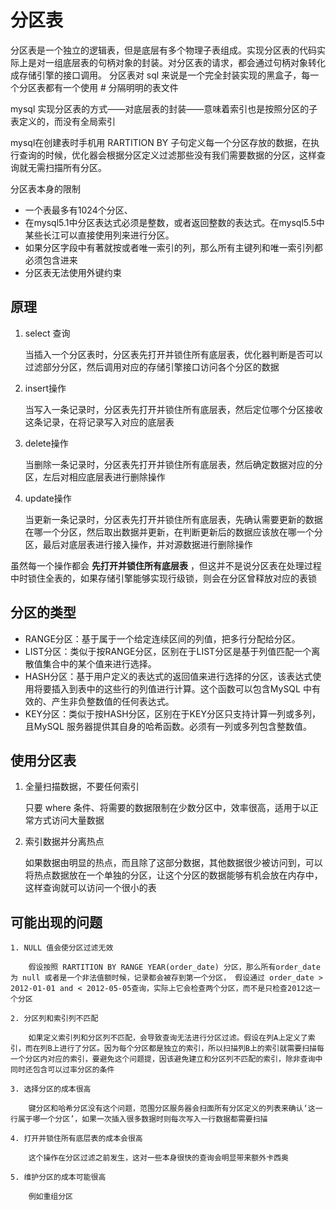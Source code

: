 # 分区表

分区表是一个独立的逻辑表，但是底层有多个物理子表组成。实现分区表的代码实际上是对一组底层表的句柄对象的封装。对分区表的请求，都会通过句柄对象转化成存储引擎的接口调用。 分区表对 sql 来说是一个完全封装实现的黑盒子，每一个分区表都有一个使用 # 分隔明明的表文件

mysql 实现分区表的方式——对底层表的封装——意味着索引也是按照分区的子表定义的，而没有全局索引

mysql在创建表时手机用 RARTITION BY 子句定义每一个分区存放的数据，在执行查询的时候，优化器会根据分区定义过滤那些没有我们需要数据的分区，这样查询就无需扫描所有分区。


分区表本身的限制
* 一个表最多有1024个分区、
* 在mysql5.1中分区表达式必须是整数，或者返回整数的表达式。在mysql5.5中某些长江可以直接使用列来进行分区。
* 如果分区字段中有著就按或者唯一索引的列，那么所有主键列和唯一索引列都必须包含进来
* 分区表无法使用外键约束

## 原理

1. select 查询

    当插入一个分区表时，分区表先打开并锁住所有底层表，优化器判断是否可以过滤部分分区，然后调用对应的存储引擎接口访问各个分区的数据

2. insert操作

    当写入一条记录时，分区表先打开并锁住所有底层表，然后定位哪个分区接收这条记录，在将记录写入对应的底层表

3. delete操作

    当删除一条记录时，分区表先打开并锁住所有底层表，然后确定数据对应的分区，左后对相应底层表进行删除操作

4. update操作

    当更新一条记录时，分区表先打开并锁住所有底层表，先确认需要更新的数据在哪一个分区，然后取出数据并更新，在判断更新后的数据应该放在哪一个分区，最后对底层表进行接入操作，并对源数据进行删除操作

虽然每一个操作都会 **先打开并锁住所有底层表** ，但这并不是说分区表在处理过程中时锁住全表的，如果存储引擎能够实现行级锁，则会在分区曾释放对应的表锁

## 分区的类型

* RANGE分区：基于属于一个给定连续区间的列值，把多行分配给分区。
* LIST分区：类似于按RANGE分区，区别在于LIST分区是基于列值匹配一个离散值集合中的某个值来进行选择。
* HASH分区：基于用户定义的表达式的返回值来进行选择的分区，该表达式使用将要插入到表中的这些行的列值进行计算。这个函数可以包含MySQL 中有效的、产生非负整数值的任何表达式。
* KEY分区：类似于按HASH分区，区别在于KEY分区只支持计算一列或多列，且MySQL 服务器提供其自身的哈希函数。必须有一列或多列包含整数值。


## 使用分区表
1. 全量扫描数据，不要任何索引

    只要 where 条件、将需要的数据限制在少数分区中，效率很高，适用于以正常方式访问大量数据

2. 索引数据并分离热点

    如果数据由明显的热点，而且除了这部分数据，其他数据很少被访问到，可以将热点数据放在一个单独的分区，让这个分区的数据能够有机会放在内存中，这样查询就可以访问一个很小的表

## 可能出现的问题

    1. NULL 值会使分区过滤无效

        假设按照 RARTITION BY RANGE YEAR(order_date) 分区，那么所有order_date 为 null 或者是一个非法值额时候，记录都会被存到第一个分区， 假设通过 order_date > 2012-01-01 and < 2012-05-05查询，实际上它会检查两个分区，而不是只检查2012这一个分区
    
    2. 分区列和索引列不匹配

        如果定义索引列和分区列不匹配，会导致查询无法进行分区过滤。假设在列A上定义了索引，而在列B上进行了分区。因为每个分区都是独立的索引，所以扫描列B上的索引就需要扫描每一个分区内对应的索引，要避免这个问题提，因该避免建立和分区列不匹配的索引，除非查询中同时还包含可以过率分区的条件

    3. 选择分区的成本很高

        键分区和哈希分区没有这个问题，范围分区服务器会扫面所有分区定义的列表来确认‘这一行属于哪一个分区’，如果一次插入很多数据时则每次写入一行数据都需要扫描

    4. 打开并锁住所有底层表的成本会很高

        这个操作在分区过滤之前发生，这对一些本身很快的查询会明显带来额外卡西奥

    5. 维护分区的成本可能很高

        例如重组分区






